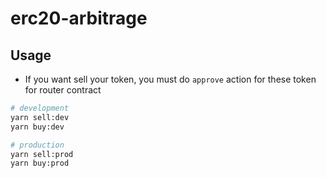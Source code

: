 # erc20-arbitrage

## Usage
* If you want sell your token, you must do `approve` action for these token for router contract

```sh
# development
yarn sell:dev
yarn buy:dev

# production
yarn sell:prod
yarn buy:prod
```